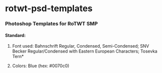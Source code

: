 # rotwt-psd-templates
### Photoshop Templates for RoTWT SMP
#### Standard:
1. Font used: Bahnschrift Regular, Condensed, Semi-Condensed; SNV Becker Regular/Condensed with Eastern European Characters; Tosevka Tern*

2. Colors: Blue (hex: #0070c0)
